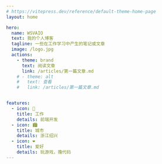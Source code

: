```yaml
---
# https://vitepress.dev/reference/default-theme-home-page
layout: home

hero:
  name: WSVAIO
  text: 我的个人博客
  tagline: 一些在工作学习中产生的笔记或文章
  image: /logo.jpg
  actions:
    - theme: brand
      text: 阅读文章
      link: /articles/第一篇文章.md
    # - theme: alt
    #   text: 查看
    #   link: /articles/第一篇文章.md


features:
  - icon: 💼
    title: 工作
    details: 前端开发
  - icon: 🏙️
    title: 城市
    details: 浙江绍兴
  - icon: ❤️
    title: 爱好
    details: 玩游戏，撸代码
---
```


